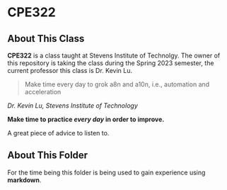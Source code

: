 # **CPE322**
## About This Class
**CPE322** is a class taught at Stevens Institute of Technolgy.  The owner of this repository is taking the class during the Spring 2023 semester, the current professor this class is Dr. Kevin Lu.

> Make time every day to grok a8n and a10n, i.e., automation and acceleration

*Dr. Kevin Lu, Stevens Institute of Technology*

**Make time to practice _every day_ in order to improve.**

A great piece of advice to listen to.

## About This Folder
For the time being this folder is being used to gain experience using **markdown**.
